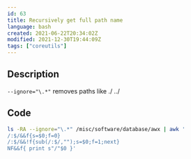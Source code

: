 ```yaml
---
id: 63
title: Recursively get full path name
language: bash
created: 2021-06-22T20:34:02Z
modified: 2021-12-30T19:44:09Z
tags: ["coreutils"]
---
```


## Description

`--ignore="\.*"` removes paths like ./ ../

## Code

```bash
ls -RA --ignore="\.*" /misc/software/database/awx | awk '
/:$/&&f{s=$0;f=0}
/:$/&&!f{sub(/:$/,"");s=$0;f=1;next}
NF&&f{ print s"/"$0 }'
```

<!-- end -->

